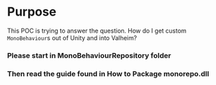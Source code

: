 # Purpose
This POC is trying to answer the question. How do I get custom `MonoBehaviour`s out of Unity and into Valheim? 



### Please start in MonoBehaviourRepository folder

### Then read the guide found in How to Package monorepo.dll
